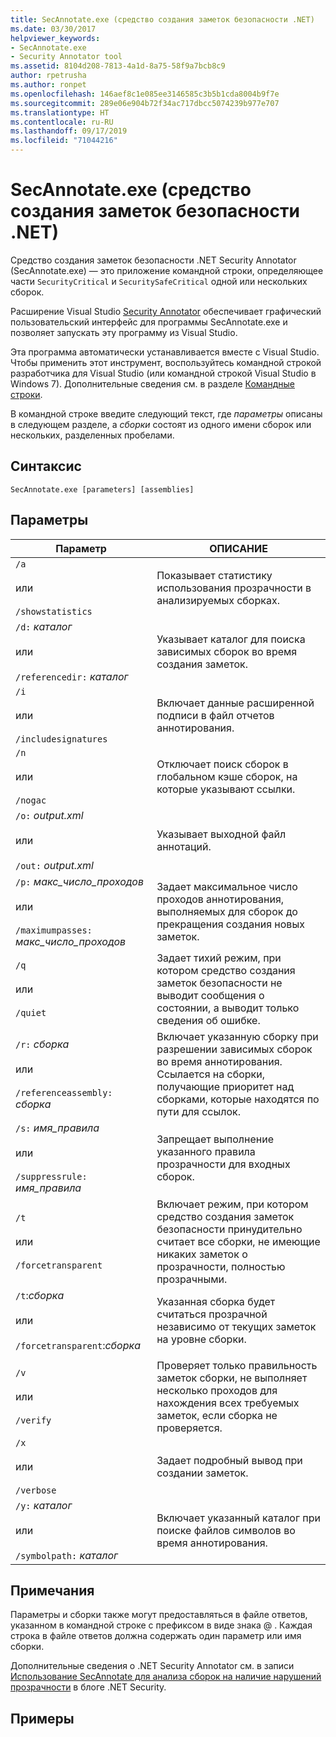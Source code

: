 ```yaml
---
title: SecAnnotate.exe (средство создания заметок безопасности .NET)
ms.date: 03/30/2017
helpviewer_keywords:
- SecAnnotate.exe
- Security Annotator tool
ms.assetid: 8104d208-7813-4a1d-8a75-58f9a7bcb8c9
author: rpetrusha
ms.author: ronpet
ms.openlocfilehash: 146aef8c1e085ee3146585c3b5b1cda8004b9f7e
ms.sourcegitcommit: 289e06e904b72f34ac717dbcc5074239b977e707
ms.translationtype: HT
ms.contentlocale: ru-RU
ms.lasthandoff: 09/17/2019
ms.locfileid: "71044216"
---
```

# <a name="secannotateexe-net-security-annotator-tool"></a>SecAnnotate.exe (средство создания заметок безопасности .NET)
Средство создания заметок безопасности .NET Security Annotator (SecAnnotate.exe) — это приложение командной строки, определяющее части `SecurityCritical` и `SecuritySafeCritical` одной или нескольких сборок.  
  
 Расширение Visual Studio [Security Annotator](https://go.microsoft.com/fwlink/?LinkId=198007) обеспечивает графический пользовательский интерфейс для программы SecAnnotate.exe и позволяет запускать эту программу из Visual Studio.  
  
 Эта программа автоматически устанавливается вместе с Visual Studio. Чтобы применить этот инструмент, воспользуйтесь командной строкой разработчика для Visual Studio (или командной строкой Visual Studio в Windows 7). Дополнительные сведения см. в разделе [Командные строки](developer-command-prompt-for-vs.md).  
  
 В командной строке введите следующий текст, где *параметры* описаны в следующем разделе, а *сборки* состоят из одного имени сборок или нескольких, разделенных пробелами.  
  
## <a name="syntax"></a>Синтаксис  
  
```console  
SecAnnotate.exe [parameters] [assemblies]  
```  
  
## <a name="parameters"></a>Параметры  
  
|Параметр|ОПИСАНИЕ|  
|------------|-----------------|  
|`/a`<br /><br /> или<br /><br /> `/showstatistics`|Показывает статистику использования прозрачности в анализируемых сборках.|  
|`/d:` *каталог*<br /><br /> или<br /><br /> `/referencedir:` *каталог*|Указывает каталог для поиска зависимых сборок во время создания заметок.|  
|`/i`<br /><br /> или<br /><br /> `/includesignatures`|Включает данные расширенной подписи в файл отчетов аннотирования.|  
|`/n`<br /><br /> или<br /><br /> `/nogac`|Отключает поиск сборок в глобальном кэше сборок, на которые указывают ссылки.|  
|`/o:` *output.xml*<br /><br /> или<br /><br /> `/out:` *output.xml*|Указывает выходной файл аннотаций.|  
|`/p:` *макс_число_проходов*<br /><br /> или<br /><br /> `/maximumpasses:` *макс_число_проходов*|Задает максимальное число проходов аннотирования, выполняемых для сборок до прекращения создания новых заметок.|  
|`/q`<br /><br /> или<br /><br /> `/quiet`|Задает тихий режим, при котором средство создания заметок безопасности не выводит сообщения о состоянии, а выводит только сведения об ошибке.|  
|`/r:` *сборка*<br /><br /> или<br /><br /> `/referenceassembly:` *сборка*|Включает указанную сборку при разрешении зависимых сборок во время аннотирования. Ссылается на сборки, получающие приоритет над сборками, которые находятся по пути для ссылок.|  
|`/s:` *имя_правила*<br /><br /> или<br /><br /> `/suppressrule:` *имя_правила*|Запрещает выполнение указанного правила прозрачности для входных сборок.|  
|`/t`<br /><br /> или<br /><br /> `/forcetransparent`|Включает режим, при котором средство создания заметок безопасности принудительно считает все сборки, не имеющие никаких заметок о прозрачности, полностью прозрачными.|  
|`/t`:*сборка*<br /><br /> или<br /><br /> `/forcetransparent`:*сборка*|Указанная сборка будет считаться прозрачной независимо от текущих заметок на уровне сборки.|  
|||  
|`/v`<br /><br /> или<br /><br /> `/verify`|Проверяет только правильность заметок сборки, не выполняет несколько проходов для нахождения всех требуемых заметок, если сборка не проверяется.|  
|`/x`<br /><br /> или<br /><br /> `/verbose`|Задает подробный вывод при создании заметок.|  
|`/y:` *каталог*<br /><br /> или<br /><br /> `/symbolpath:` *каталог*|Включает указанный каталог при поиске файлов символов во время аннотирования.|  
  
## <a name="remarks"></a>Примечания  
 Параметры и сборки также могут предоставляться в файле ответов, указанном в командной строке с префиксом в виде знака \@ . Каждая строка в файле ответов должна содержать один параметр или имя сборки.  
  
 Дополнительные сведения о .NET Security Annotator см. в записи [Использование SecAnnotate для анализа сборок на наличие нарушений прозрачности](https://go.microsoft.com/fwlink/?LinkId=187648) в блоге .NET Security.  
  
## <a name="examples"></a>Примеры
